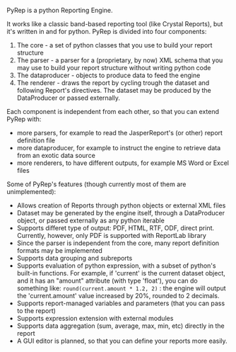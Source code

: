 PyRep is a python Reporting Engine.

It works like a classic band-based reporting tool (like Crystal Reports), but it's written in and for python.
PyRep is divided into four components:
  1. The core - a set of python classes that you use to build your report structure
  1. The parser - a parser for a (proprietary, by now) XML schema that you may use to build your report structure without writing python code
  1. The dataproducer - objects to produce data to feed the engine
  1. The renderer -  draws the report by cycling trough the dataset and following Report's directives. The dataset may be produced by the DataProducer or passed externally.

Each component is independent from each other, so that you can extend PyRep with:
  * more parsers, for example to read the JasperReport's (or other) report definition file
  * more dataproducer, for example to instruct the engine to retrieve data from an exotic data source
  * more renderers, to have different outputs, for example MS Word or Excel files

Some of PyRep's features (though currently most of them are unimplemented):
  * Allows creation of Reports through python objects or external XML files
  * Dataset may be generated by the engine itself, through a DataProducer object, or passed externally as any python iterable
  * Supports differet type of output: PDF, HTML, RTF, ODF, direct print. Currently, however, only PDF is supported with ReportLab library
  * Since the parser is independent from the core, many report definition formats may be implemented
  * Supports data grouping and subreports
  * Supports evaluation of python expression, with a subset of python's built-in functions. For example, if 'current' is the current dataset object, and it has an "amount" attribute (with type 'float'), you can do something like: ` round(current.amount * 1.2, 2) ` : the engine will output the 'current.amount' value increased by 20%, rounded to 2 decimals.
  * Supports report-managed variables and parameters (that you can pass to the report)
  * Supports expression extension with external modules
  * Supports data aggregation (sum, average, max, min, etc) directly in the report
  * A GUI editor is planned, so that you can define your reports more easily.
